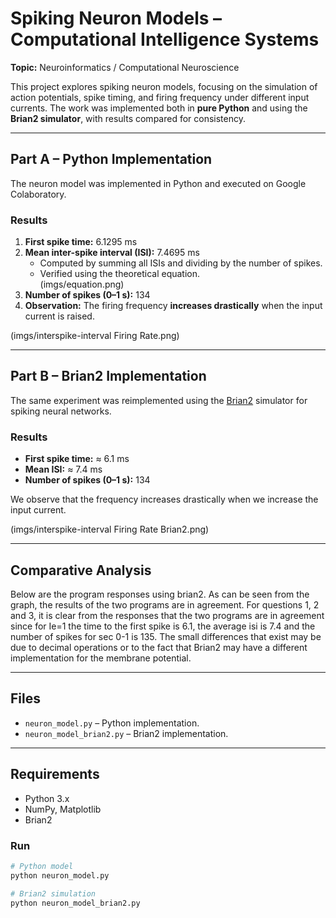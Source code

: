 # Spiking Neuron Models – Computational Intelligence Systems  
**Topic:** Neuroinformatics / Computational Neuroscience  

This project explores spiking neuron models, focusing on the simulation of action potentials, spike timing, and firing frequency under different input currents. The work was implemented both in **pure Python** and using the **Brian2 simulator**, with results compared for consistency.  

---

## Part A – Python Implementation
The neuron model was implemented in Python and executed on Google Colaboratory.  

### Results
1. **First spike time:** 6.1295 ms  
2. **Mean inter-spike interval (ISI):** 7.4695 ms  
   - Computed by summing all ISIs and dividing by the number of spikes.  
   - Verified using the theoretical equation.  
   (imgs/equation.png)
3. **Number of spikes (0–1 s):** 134  
4. **Observation:** The firing frequency **increases drastically** when the input current is raised.  

(imgs/interspike-interval Firing Rate.png)

---

## Part B – Brian2 Implementation
The same experiment was reimplemented using the [Brian2](https://brian2.readthedocs.io/en/stable/) simulator for spiking neural networks.  

### Results
- **First spike time:** ≈ 6.1 ms  
- **Mean ISI:** ≈ 7.4 ms  
- **Number of spikes (0–1 s):** 134

We observe that the frequency increases drastically when we increase the input current.

(imgs/interspike-interval Firing Rate Brian2.png)

---

## Comparative Analysis
Below are the program responses using brian2. As can be seen from the graph, the results of the two programs are in agreement. For questions 1, 2 and 3, it is clear from the responses that the two programs are in agreement since for Ie=1 the time to the first spike is 6.1, the average isi is 7.4 and the number of spikes for sec 0-1 is 135. The small differences that exist may be due to decimal operations or to the fact that Brian2 may have a different implementation for the membrane potential.

---

## Files
- `neuron_model.py` – Python implementation.  
- `neuron_model_brian2.py` – Brian2 implementation. 

---

## Requirements
- Python 3.x  
- NumPy, Matplotlib  
- Brian2  

### Run
```bash
# Python model
python neuron_model.py

# Brian2 simulation
python neuron_model_brian2.py
